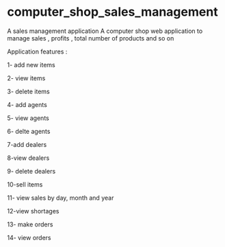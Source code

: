# computer_shop_sales_management
A sales management application 
A computer shop web application to manage sales , profits , total number of products and so on

Application features :

1- add new items

2- view items

3- delete items

4- add agents

5- view agents

6- delte agents

7-add dealers

8-view dealers

9- delete dealers

10-sell items

11- view sales by day, month and year

12-view shortages

13- make orders

14- view orders

